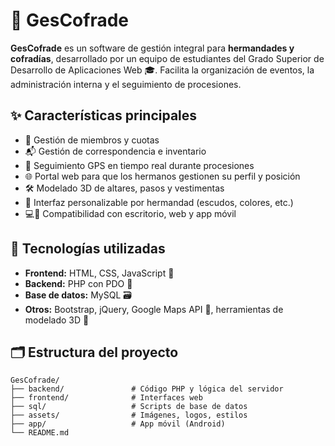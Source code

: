 # 🙌 GesCofrade

**GesCofrade** es un software de gestión integral para **hermandades y cofradías**, desarrollado por un equipo de estudiantes del Grado Superior de Desarrollo de Aplicaciones Web 🎓. Facilita la organización de eventos, la administración interna y el seguimiento de procesiones.

## ✨ Características principales

- 👥 Gestión de miembros y cuotas
- 📬 Gestión de correspondencia e inventario
- 📍 Seguimiento GPS en tiempo real durante procesiones
- 🌐 Portal web para que los hermanos gestionen su perfil y posición
- 🛠️ Modelado 3D de altares, pasos y vestimentas
- 🎨 Interfaz personalizable por hermandad (escudos, colores, etc.)
- 💻📱 Compatibilidad con escritorio, web y app móvil

## 🧰 Tecnologías utilizadas

- **Frontend:** HTML, CSS, JavaScript 🎨
- **Backend:** PHP con PDO 🐘
- **Base de datos:** MySQL 🗃️
- **Otros:** Bootstrap, jQuery, Google Maps API 📡, herramientas de modelado 3D 🧱

## 🗂️ Estructura del proyecto

```plaintext
GesCofrade/
├── backend/               # Código PHP y lógica del servidor
├── frontend/              # Interfaces web
├── sql/                   # Scripts de base de datos
├── assets/                # Imágenes, logos, estilos
├── app/                   # App móvil (Android)
└── README.md
